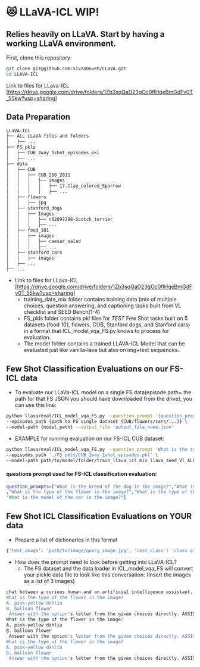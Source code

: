# :heart_eyes_cat: LLaVA-ICL WIP!
## Relies heavily on LLaVA. Start by having a working LLaVA environment.

First, clone this repository:

```bash
git clone git@github.com:SivanDoveh/LLaVA.git
cd LLAVA-ICL
```
Link to files for LLava-ICL [https://drive.google.com/drive/folders/1Zb3sqQaD23gOc0flHqeBmGdFv0T_55kw?usp=sharing]

## Data Preparation
```bash
LLaVA-ICL
├── ALL LLaVA files and folders
│   ├── ...
├── FS_pkls
│   ├── CUB_2way_1shot_episodes.pkl
│   ├── ...
├── data
│   ├── CUB
│   │   ├── CUB_200_2011
│   │   │   ├── images
│   │   │   │   ├── 17.Clay_colored_Sparrow
│   │   │   │   ├── ...
│   ├── flowers
│   │   ├── jpg
│   ├── stanford_dogs
│   │   ├── Images
│   │   │   ├── n02097298-Scotch_terrier
│   │   │   ├── ...
│   ├── food_101
│   │   ├── images
│   │   │   ├── caesar_salad
│   │   │   ├── ...
│   ├── stanford_cars
│   │   ├── images
│   ├── ...
├── ...
```

- Link to files for LLava-ICL [https://drive.google.com/drive/folders/1Zb3sqQaD23gOc0flHqeBmGdFv0T_55kw?usp=sharing]
  - training_data_mix folder contains training data (mix of multiple choices, question answering, and captioning tasks built from VL checklist and SEED Bench(1-4)
  - FS_pkls folder contains pkl files for *TEST* Few Shot tasks built on 5 datasets (food 101, flowers, CUB, Stanford dogs, and Stanford cars) in a format that ICL_model_vqa_FS.py knows to process for evaluation.
  - The model folder contains a trained LLAVA-ICL Model that can be evaluated just like vanilla-lava but also on img+text sequences.

## Few Shot Classification Evaluations on our FS-ICL data
- To evaluate our LLaVa-ICL model on a single FS data(episode path= the path for that FS JSON you should have downloaded from the drive), you can use this line:
```bash
python llava/eval/ICL_model_vqa_FS.py --question_prompt '{question_prompts}' \
--episodes_path {path to FS single dataset (CUB/flowers/cars/...)} \
--model-path {model_path} --output_file 'output_file_name.json'
```

- EXAMPLE for running evaluation on our FS-ICL CUB dataset:
```bash
python llava/eval/ICL_model_vqa_FS.py --question_prompt 'What is the type of the bird in the image?' \
--episodes_path './FS_pkls/CUB_2way_1shot_episodes.pkl' \
--model-path path/to/model/folder/train_llava_icl_mix_llava_seed_Vl_ALL_QA_MC_NEW_Cap --output_file 'out.json'
```

#### questions prompt used for FS-ICL classification evaluation:
```bash
question_prompts=["What is the breed of the dog in the image?","What is the type of the bird in the image?" \
,"What is the type of the flower in the image?","What is the type of the food in the image?", \
"What is the model of the car in the image?"]
```
## Few Shot ICL Classification Evaluations on YOUR data
- Prepare a list of dictionaries in this format
```bash
{'test_image': 'path/to/image/query_image.jpg', 'test_class': 'class of test image- same as positive example class', 'positive_images': ['path/to/positive class image'], 'negs': [{'neg_images': ['path/to/negative class image'], 'neg_class': 'class of negative image'}]}]
```
- How does the prompt need to look before getting into LLaVA-ICL?
  - The FS dataset and the data loader in ICL_model_vqa_FS will convert your pickle data file to look like this conversation: (Insert the images as a list of 3 images)

```bash
chat between a curious human and an artificial intelligence assistant. The assistant gives helpful, detailed, and polite answers to the human's questions. USER: <image>
What is the type of the flower in the image?
A. pink-yellow dahlia
B. balloon flower
 Answer with the option's letter from the given choices directly. ASSISTANT: A</s>USER: <image>
What is the type of the flower in the image?
A. pink-yellow dahlia
B. balloon flower
 Answer with the option's letter from the given choices directly. ASSISTANT: B</s>USER: <image>
What is the type of the flower in the image?
A. pink-yellow dahlia
B. balloon flower
 Answer with the option's letter from the given choices directly. ASSISTANT:
```
